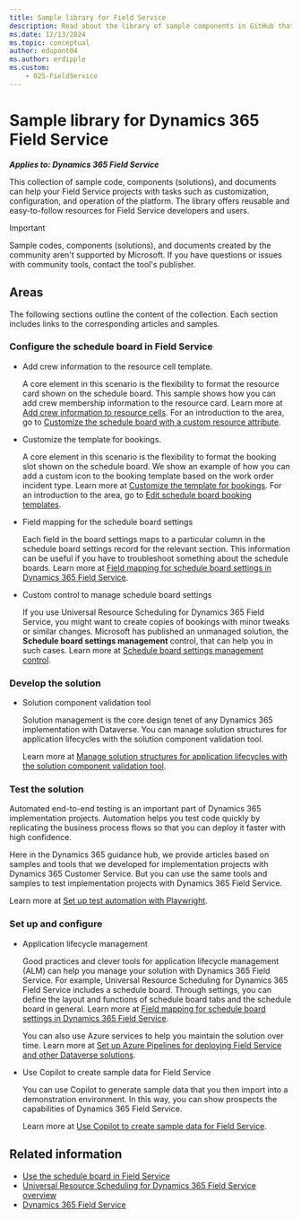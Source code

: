 ```yaml
---
title: Sample library for Field Service
description: Read about the library of sample components in GitHub that can help customers and partners create and deploy solutions with Field Service quickly and easily.
ms.date: 12/13/2024
ms.topic: conceptual
author: edupont04
ms.author: erdipple
ms.custom:
    - O25-FieldService
---
```


# Sample library for Dynamics 365 Field Service

***Applies to: Dynamics 365 Field Service***

This collection of sample code, components (solutions), and documents can help your Field Service projects with tasks such as customization, configuration, and operation of the platform. The library offers reusable and easy-to-follow resources for Field Service developers and users.  

> [!IMPORTANT]
> Sample codes, components (solutions), and documents created by the community aren't supported by Microsoft. If you have questions or issues with community tools, contact the tool's publisher.

## Areas

The following sections outline the content of the collection. Each section includes links to the corresponding articles and samples.

### Configure the schedule board in Field Service

- Add crew information to the resource cell template.

  A core element in this scenario is the flexibility to format the resource card shown on the schedule board. This sample shows how you can add crew membership information to the resource card. Learn more at [Add crew information to resource cells](fs-resource-cell-template.md). For an introduction to the area, go to [Customize the schedule board with a custom resource attribute](/dynamics365/field-service/extend-schedule-board-custom-resource-attribute).
- Customize the template for bookings.

  A core element in this scenario is the flexibility to format the booking slot shown on the schedule board. We show an example of how you can add a custom icon to the booking template based on the work order incident type. Learn more at [Customize the template for bookings](fs-booking-template.md). For an introduction to the area, go to [Edit schedule board booking templates](/dynamics365/field-service/booking-template).
- Field mapping for the schedule board settings

  Each field in the board settings maps to a particular column in the schedule board settings record for the relevant section. This information can be useful if you have to troubleshoot something about the schedule boards. Learn more at [Field mapping for schedule board settings in Dynamics 365 Field Service](fs-schedule-board-settings-field-mapping.md).  

- Custom control to manage schedule board settings

  If you use Universal Resource Scheduling for Dynamics 365 Field Service, you might want to create copies of bookings with minor tweaks or similar changes. Microsoft has published an unmanaged solution, the **Schedule board settings management** control, that can help you in such cases. Learn more at [Schedule board settings management control](fs-schedule-board-settings-management-control.md).  

### Develop the solution

- Solution component validation tool

  Solution management is the core design tenet of any Dynamics 365 implementation with Dataverse. You can manage solution structures for application lifecycles with the solution component validation tool.

  Learn more at [Manage solution structures for application lifecycles with the solution component validation tool](solution-component-validator.md).

### Test the solution

Automated end-to-end testing is an important part of Dynamics 365 implementation projects. Automation helps you test code quickly by replicating the business process flows so that you can deploy it faster with high confidence.

Here in the Dynamics 365 guidance hub, we provide articles based on samples and tools that we developed for implementation projects with Dynamics 365 Customer Service. But you can use the same tools and samples to test implementation projects with Dynamics 365 Field Service.

Learn more at [Set up test automation with Playwright](test-automation-setup.md).  

### Set up and configure

- Application lifecycle management

  Good practices and clever tools for application lifecycle management (ALM) can help you manage your solution with Dynamics 365 Field Service. For example, Universal Resource Scheduling for Dynamics 365 Field Service includes a schedule board. Through settings, you can define the layout and functions of schedule board tabs and the schedule board in general. Learn more at [Field mapping for schedule board settings in Dynamics 365 Field Service](fs-schedule-board-settings-field-mapping.md).

  You can also use Azure services to help you maintain the solution over time. Learn more at [Set up Azure Pipelines for deploying Field Service and other Dataverse solutions](fs-set-up-azure-pipelines-deploy-field-service-other-dataverse-solutions.md).

- Use Copilot to create sample data for Field Service

  You can use Copilot to generate sample data that you then import into a demonstration environment. In this way, you can show prospects the capabilities of Dynamics 365 Field Service.

  Learn more at [Use Copilot to create sample data for Field Service](fs-copilot-import-sample-data.md).

## Related information

- [Use the schedule board in Field Service](/dynamics365/field-service/work-with-schedule-board)  
- [Universal Resource Scheduling for Dynamics 365 Field Service overview](/dynamics365/field-service/universal-resource-scheduling-for-field-service)  
- [Dynamics 365 Field Service](/dynamics365/field-service/)  
